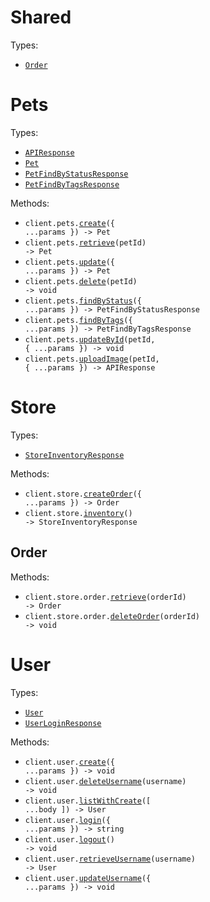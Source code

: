 # Shared

Types:

- <code><a href="./src/resources/shared.ts">Order</a></code>

# Pets

Types:

- <code><a href="./src/resources/pets.ts">APIResponse</a></code>
- <code><a href="./src/resources/pets.ts">Pet</a></code>
- <code><a href="./src/resources/pets.ts">PetFindByStatusResponse</a></code>
- <code><a href="./src/resources/pets.ts">PetFindByTagsResponse</a></code>

Methods:

- <code title="post /pet">client.pets.<a href="./src/resources/pets.ts">create</a>({ ...params }) -> Pet</code>
- <code title="get /pet/{petId}">client.pets.<a href="./src/resources/pets.ts">retrieve</a>(petId) -> Pet</code>
- <code title="put /pet">client.pets.<a href="./src/resources/pets.ts">update</a>({ ...params }) -> Pet</code>
- <code title="delete /pet/{petId}">client.pets.<a href="./src/resources/pets.ts">delete</a>(petId) -> void</code>
- <code title="get /pet/findByStatus">client.pets.<a href="./src/resources/pets.ts">findByStatus</a>({ ...params }) -> PetFindByStatusResponse</code>
- <code title="get /pet/findByTags">client.pets.<a href="./src/resources/pets.ts">findByTags</a>({ ...params }) -> PetFindByTagsResponse</code>
- <code title="post /pet/{petId}">client.pets.<a href="./src/resources/pets.ts">updateById</a>(petId, { ...params }) -> void</code>
- <code title="post /pet/{petId}/uploadImage">client.pets.<a href="./src/resources/pets.ts">uploadImage</a>(petId, { ...params }) -> APIResponse</code>

# Store

Types:

- <code><a href="./src/resources/store/store.ts">StoreInventoryResponse</a></code>

Methods:

- <code title="post /store/order">client.store.<a href="./src/resources/store/store.ts">createOrder</a>({ ...params }) -> Order</code>
- <code title="get /store/inventory">client.store.<a href="./src/resources/store/store.ts">inventory</a>() -> StoreInventoryResponse</code>

## Order

Methods:

- <code title="get /store/order/{orderId}">client.store.order.<a href="./src/resources/store/order.ts">retrieve</a>(orderId) -> Order</code>
- <code title="delete /store/order/{orderId}">client.store.order.<a href="./src/resources/store/order.ts">deleteOrder</a>(orderId) -> void</code>

# User

Types:

- <code><a href="./src/resources/user.ts">User</a></code>
- <code><a href="./src/resources/user.ts">UserLoginResponse</a></code>

Methods:

- <code title="post /user">client.user.<a href="./src/resources/user.ts">create</a>({ ...params }) -> void</code>
- <code title="delete /user/{username}">client.user.<a href="./src/resources/user.ts">deleteUsername</a>(username) -> void</code>
- <code title="post /user/createWithList">client.user.<a href="./src/resources/user.ts">listWithCreate</a>([ ...body ]) -> User</code>
- <code title="get /user/login">client.user.<a href="./src/resources/user.ts">login</a>({ ...params }) -> string</code>
- <code title="get /user/logout">client.user.<a href="./src/resources/user.ts">logout</a>() -> void</code>
- <code title="get /user/{username}">client.user.<a href="./src/resources/user.ts">retrieveUsername</a>(username) -> User</code>
- <code title="put /user/{username}">client.user.<a href="./src/resources/user.ts">updateUsername</a>({ ...params }) -> void</code>
